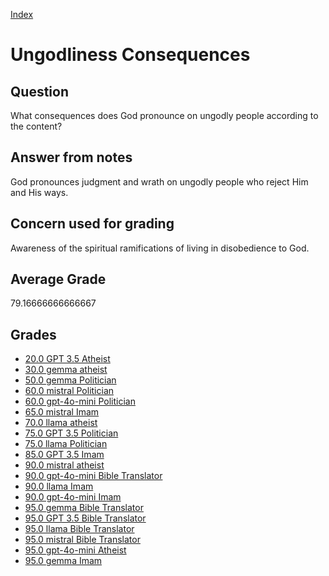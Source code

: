 
[Index](../../index.md)
# Ungodliness Consequences
## Question
What consequences does God pronounce on ungodly people according to the content?

## Answer from notes
God pronounces judgment and wrath on ungodly people who reject Him and His ways.

## Concern used for grading
Awareness of the spiritual ramifications of living in disobedience to God.

## Average Grade
79.16666666666667

## Grades
 * [20.0 GPT 3.5 Atheist](../answers/GPT_3.5_Atheist/Ungodliness_Consequences.md)
 * [30.0 gemma atheist](../answers/gemma_atheist/Ungodliness_Consequences.md)
 * [50.0 gemma Politician](../answers/gemma_Politician/Ungodliness_Consequences.md)
 * [60.0 mistral Politician](../answers/mistral_Politician/Ungodliness_Consequences.md)
 * [60.0 gpt-4o-mini Politician](../answers/gpt-4o-mini_Politician/Ungodliness_Consequences.md)
 * [65.0 mistral Imam](../answers/mistral_Imam/Ungodliness_Consequences.md)
 * [70.0 llama atheist](../answers/llama_atheist/Ungodliness_Consequences.md)
 * [75.0 GPT 3.5 Politician](../answers/GPT_3.5_Politician/Ungodliness_Consequences.md)
 * [75.0 llama Politician](../answers/llama_Politician/Ungodliness_Consequences.md)
 * [85.0 GPT 3.5 Imam](../answers/GPT_3.5_Imam/Ungodliness_Consequences.md)
 * [90.0 mistral atheist](../answers/mistral_atheist/Ungodliness_Consequences.md)
 * [90.0 gpt-4o-mini Bible Translator](../answers/gpt-4o-mini_Bible_Translator/Ungodliness_Consequences.md)
 * [90.0 llama Imam](../answers/llama_Imam/Ungodliness_Consequences.md)
 * [90.0 gpt-4o-mini Imam](../answers/gpt-4o-mini_Imam/Ungodliness_Consequences.md)
 * [95.0 gemma Bible Translator](../answers/gemma_Bible_Translator/Ungodliness_Consequences.md)
 * [95.0 GPT 3.5 Bible Translator](../answers/GPT_3.5_Bible_Translator/Ungodliness_Consequences.md)
 * [95.0 llama Bible Translator](../answers/llama_Bible_Translator/Ungodliness_Consequences.md)
 * [95.0 mistral Bible Translator](../answers/mistral_Bible_Translator/Ungodliness_Consequences.md)
 * [95.0 gpt-4o-mini Atheist](../answers/gpt-4o-mini_Atheist/Ungodliness_Consequences.md)
 * [95.0 gemma Imam](../answers/gemma_Imam/Ungodliness_Consequences.md)
